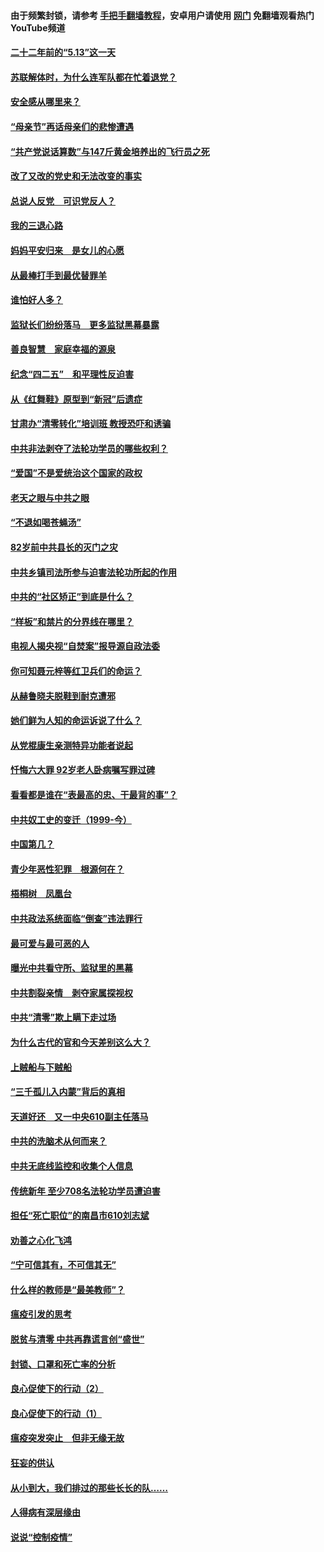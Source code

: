 #### 由于频繁封锁，请参考 [手把手翻墙教程](https://github.com/gfw-breaker/guides/wiki/)，安卓用户请使用 [网门](https://github.com/gfw-breaker/nogfw/blob/master/dl.md?t=05120000) 免翻墙观看热门YouTube频道 

#### [二十二年前的“5.13”这一天](../pages/19/424814.md?t=05120000) 

#### [苏联解体时，为什么连军队都在忙着退党？](../pages/19/424335.md?t=05120000) 

#### [安全感从哪里来？](../pages/19/424336.md?t=05120000) 

#### [“母亲节”再话母亲们的悲惨遭遇](../pages/19/424234.md?t=05120000) 

#### [“共产党说话算数”与147斤黄金培养出的飞行员之死](../pages/19/424115.md?t=05120000) 

#### [改了又改的党史和无法改变的事实](../pages/19/424037.md?t=05120000) 

#### [总说人反党　可识党反人？](../pages/19/423820.md?t=05120000) 

#### [我的三退心路](../pages/19/423876.md?t=05120000) 

#### [妈妈平安归来　是女儿的心愿](../pages/19/423947.md?t=05120000) 

#### [从最棒打手到最优替罪羊](../pages/19/423819.md?t=05120000) 

#### [谁怕好人多？](../pages/19/423774.md?t=05120000) 

#### [监狱长们纷纷落马　更多监狱黑幕暴露](../pages/19/423787.md?t=05120000) 

#### [善良智慧　家庭幸福的源泉](../pages/19/423632.md?t=05120000) 

#### [纪念“四二五”　和平理性反迫害](../pages/19/423660.md?t=05120000) 

#### [从《红舞鞋》原型到“新冠”后遗症](../pages/19/423509.md?t=05120000) 

#### [甘肃办“清零转化”培训班 教授恐吓和诱骗](../pages/19/423498.md?t=05120000) 

#### [中共非法剥夺了法轮功学员的哪些权利？](../pages/19/423392.md?t=05120000) 

#### [“爱国”不是爱统治这个国家的政权](../pages/19/423029.md?t=05120000) 

#### [老天之眼与中共之眼](../pages/19/423378.md?t=05120000) 

#### [“不退如喝苍蝇汤”](../pages/19/423287.md?t=05120000) 

#### [82岁前中共县长的灭门之灾](../pages/19/423055.md?t=05120000) 

#### [中共乡镇司法所参与迫害法轮功所起的作用](../pages/19/423064.md?t=05120000) 

#### [中共的“社区矫正”到底是什么？](../pages/19/422870.md?t=05120000) 

#### [“样板”和禁片的分界线在哪里？](../pages/19/422704.md?t=05120000) 

#### [电视人揭央视“自焚案”报导源自政法委](../pages/19/422770.md?t=05120000) 

#### [你可知聂元梓等红卫兵们的命运？](../pages/19/422848.md?t=05120000) 

#### [从赫鲁晓夫脱鞋到耐克遭邪](../pages/19/422826.md?t=05120000) 

#### [她们鲜为人知的命运诉说了什么？](../pages/19/422754.md?t=05120000) 

#### [从党棍康生亲测特异功能者说起](../pages/19/422657.md?t=05120000) 

#### [忏悔六大罪 92岁老人卧病嘱写罪过碑](../pages/19/422750.md?t=05120000) 

#### [看看都是谁在“表最高的忠、干最背的事”？](../pages/19/422703.md?t=05120000) 

#### [中共奴工史的变迁（1999-今）](../pages/19/422656.md?t=05120000) 

#### [中国第几？](../pages/19/422496.md?t=05120000) 

#### [青少年恶性犯罪　根源何在？](../pages/19/422449.md?t=05120000) 

#### [梧桐树　凤凰台](../pages/19/422442.md?t=05120000) 

#### [中共政法系统面临“倒查”违法罪行](../pages/19/422497.md?t=05120000) 

#### [最可爱与最可恶的人](../pages/19/422448.md?t=05120000) 

#### [曝光中共看守所、监狱里的黑幕](../pages/19/422390.md?t=05120000) 

#### [中共割裂亲情　剥夺家属探视权](../pages/19/422364.md?t=05120000) 

#### [中共“清零”欺上瞒下走过场](../pages/19/422306.md?t=05120000) 

#### [为什么古代的官和今天差别这么大？](../pages/19/422228.md?t=05120000) 

#### [上贼船与下贼船](../pages/19/422276.md?t=05120000) 

#### [“三千孤儿入内蒙”背后的真相](../pages/19/422229.md?t=05120000) 

#### [天道好还　又一中央610副主任落马](../pages/19/422155.md?t=05120000) 

#### [中共的洗脑术从何而来？](../pages/19/422154.md?t=05120000) 

#### [中共无底线监控和收集个人信息](../pages/19/422039.md?t=05120000) 

#### [传统新年 至少708名法轮功学员遭迫害](../pages/19/421946.md?t=05120000) 

#### [担任“死亡职位”的南昌市610刘志斌](../pages/19/421957.md?t=05120000) 

#### [劝善之心化飞鸿](../pages/19/421164.md?t=05120000) 

#### [“宁可信其有，不可信其无”](../pages/19/421691.md?t=05120000) 

#### [什么样的教师是“最美教师”？](../pages/19/421755.md?t=05120000) 

#### [瘟疫引发的思考](../pages/19/421594.md?t=05120000) 

#### [脱贫与清零 中共再靠谎言创“盛世”](../pages/19/421590.md?t=05120000) 

#### [封锁、口罩和死亡率的分析](../pages/19/421495.md?t=05120000) 

#### [良心促使下的行动（2）](../pages/19/421361.md?t=05120000) 

#### [良心促使下的行动（1）](../pages/19/421302.md?t=05120000) 

#### [瘟疫突发突止　但非无缘无故](../pages/19/421281.md?t=05120000) 

#### [狂妄的供认](../pages/19/421199.md?t=05120000) 

#### [从小到大，我们排过的那些长长的队……](../pages/19/421243.md?t=05120000) 

#### [人得病有深层缘由](../pages/19/420864.md?t=05120000) 

#### [说说“控制疫情”](../pages/19/420831.md?t=05120000) 


